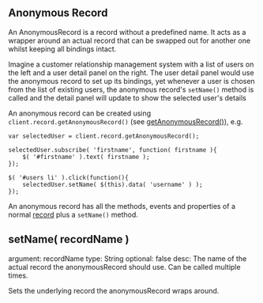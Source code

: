 Anonymous Record
----------------------------------

An AnonymousRecord is a record without a predefined name. It
acts as a wrapper around an actual record that can
be swapped out for another one whilst keeping all bindings intact.

Imagine a customer relationship management system with a list of users
on the left and a user detail panel on the right. The user detail
panel would use the anonymous record to set up its bindings, yet whenever
a user is chosen from the list of existing users, the anonymous record's
`setName()` method is called and the detail panel will update to
show the selected user's details

An anonymous record can be created using `client.record.getAnonymousRecord()` (see <a href="client.record.html#getRecord( name )">getAnonymousRecord()</a>), e.g.

	var selectedUser = client.record.getAnonymousRecord();

	selectedUser.subscribe( 'firstname', function( firstname ){
		$( '#firstname' ).text( firstname );
	});

	$( '#users li' ).click(function(){
		selectedUser.setName( $(this).data( 'username' ) );
	});

<div class="info">
	An anonymous record has all the methods, events and properties of a normal <a href="record.html">record</a> plus a <code>setName()</code> method.
</div>

setName( recordName )
---------------------------------------------------
argument: recordName
type: String
optional: false
desc: The name of the actual record the anonymousRecord should use. Can be called multiple times.

Sets the underlying record the anonymousRecord wraps around.

</div>